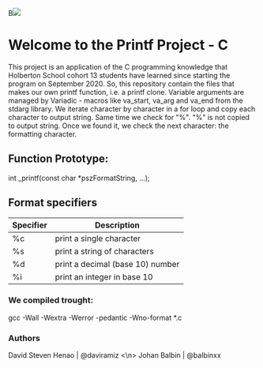 B![](https://blog.holbertonschool.com/wp-content/uploads/2019/04/instagram_feed180.jpg)

# Welcome to the Printf Project - C

This project is an application of the C programming knowledge that Holberton School cohort 13 students have learned since starting the program on September 2020. So, this repository contain the files that makes our own printf function, i.e. a printf clone.
Variable arguments are managed by Variadic - macros like va_start, va_arg and va_end from the stdarg library. We iterate character by character in a for loop and copy each character to output string. Same time we check for "%". "%" is not copied to output string. Once we found it, we check the next character: the formatting character.
## Function Prototype:
int _printf(const char *pszFormatString, ...);

## Format specifiers
                    
Specifier  | Description
------------- | -------------
%c  | print a single character
%s  | print a string of characters
%d | print a decimal (base 10) number
%i | print an integer in base 10



### We compiled trought:
gcc -Wall -Wextra -Werror -pedantic -Wno-format *.c
### Authors
David Steven Henao | @daviramiz <\n>
Johan Balbin | @balbinxx
